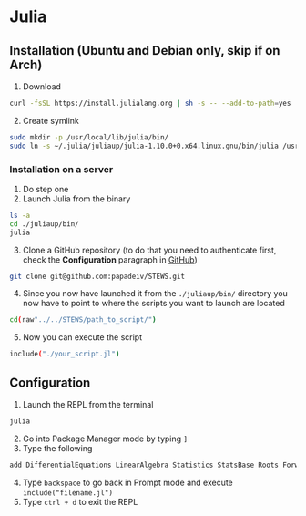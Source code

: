 # Julia

## Installation (Ubuntu and Debian only, skip if on Arch)
1. Download
```bash
curl -fsSL https://install.julialang.org | sh -s -- --add-to-path=yes
```
2. Create symlink
```bash
sudo mkdir -p /usr/local/lib/julia/bin/
sudo ln -s ~/.julia/juliaup/julia-1.10.0+0.x64.linux.gnu/bin/julia /usr/local/lib/julia/bin
```

### Installation on a server
1. Do step one
2. Launch Julia from the binary
```bash
ls -a
cd ./juliaup/bin/
julia
```
3. Clone a GitHub repository (to do that you need to authenticate first, check the __Configuration__ paragraph in [GitHub](GitHub.md))
```bash
git clone git@github.com:papadeiv/STEWS.git
```
4. Since you now have launched it from the `./juliaup/bin/` directory you now have to point to where the scripts you want to launch are located
```bash
cd(raw"../../STEWS/path_to_script/")
```
5. Now you can execute the script
```bash
include("./your_script.jl")
```

## Configuration 
1. Launch the REPL from the terminal
```bash
julia
```
2. Go into Package Manager mode by typing `]`
3. Type the following
```bash
add DifferentialEquations LinearAlgebra Statistics StatsBase Roots ForwardDiff Integrals Polynomials DataFrames Tables CSV PyCall CairoMakie Makie LaTeXStrings ProgressMeter 
```
4. Type `backspace` to go back in Prompt mode and execute `include("filename.jl")`
5. Type `ctrl + d` to exit the REPL
